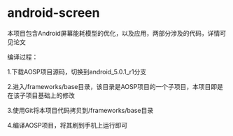 # android-screen

本项目包含Android屏幕能耗模型的优化，以及应用，两部分涉及的代码，详情可见论文

编译过程：

  1.下载AOSP项目源码，切换到android_5.0.1_r1分支
  
  2.进入/frameworks/base目录，该目录是AOSP项目的一个子项目，本项目即是在该子项目基础上的修改
  
  3.使用Git将本项目代码拷贝到/frameworks/base目录
  
  4.编译AOSP项目，将其刷到手机上运行即可
